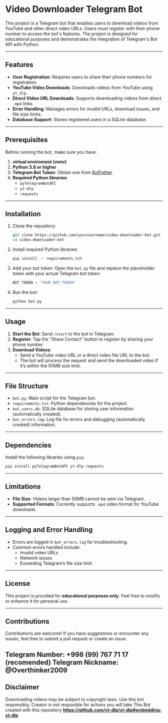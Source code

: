 
# Video Downloader Telegram Bot

This project is a Telegram bot that enables users to download videos from YouTube and other direct video URLs. Users must register with their phone number to access the bot's features. The project is designed for educational purposes and demonstrates the integration of Telegram's Bot API with Python.

---

## Features

- **User Registration**: Requires users to share their phone numbers for registration.
- **YouTube Video Downloads**: Downloads videos from YouTube using `yt_dlp`.
- **Direct Video URL Downloads**: Supports downloading videos from direct `.mp4` links.
- **Error Handling**: Manages errors for invalid URLs, download issues, and file size limits.
- **Database Support**: Stores registered users in a SQLite database.

---

## Prerequisites

Before running the bot, make sure you have:
1. **virtual enviroment (venv)** 
1. **Python 3.8 or higher**
2. **Telegram Bot Token**: Obtain one from [BotFather](https://core.telegram.org/bots#botfather).
3. **Required Python libraries**:
   - `pyTelegramBotAPI`
   - `yt-dlp`
   - `requests`

---

## Installation

1. Clone the repository:
   ```bash
   git clone https://github.com/yourusername/video-downloader-bot.git
   cd video-downloader-bot
   ```

2. Install required Python libraries:
   ```bash
   pip install -r requirements.txt
   ```

3. Add your bot token:
   Open the `bot.py` file and replace the placeholder token with your actual Telegram bot token:
   ```python
   BOT_TOKEN = "YOUR_BOT_TOKEN"
   ```

4. Run the bot:
   ```bash
   python bot.py
   ```

---

## Usage

1. **Start the Bot**: Send `/start` to the bot in Telegram.
2. **Register**: Tap the "Share Contact" button to register by sharing your phone number.
3. **Download Videos**:
   - Send a YouTube video URL or a direct video file URL to the bot.
   - The bot will process the request and send the downloaded video if it’s within the 50MB size limit.

---

## File Structure

- `bot.py`: Main script for the Telegram bot.
- `requirements.txt`: Python dependencies for the project.
- `bot_users.db`: SQLite database for storing user information (automatically created).
- `bot_errors.log`: Log file for errors and debugging (automatically created) information.

---

## Dependencies

Install the following libraries using `pip`:
```bash
pip install pyTelegramBotAPI yt-dlp requests
```

---

## Limitations

- **File Size**: Videos larger than 50MB cannot be sent via Telegram.
- **Supported Formats**: Currently supports `.mp4` video format for YouTube downloads.

---

## Logging and Error Handling

- Errors are logged in `bot_errors.log` for troubleshooting.
- Common errors handled include:
  - Invalid video URLs
  - Network issues
  - Exceeding Telegram’s file size limit

---

## License

This project is provided for **educational purposes only**. Feel free to modify or enhance it for personal use.

---

## Contributions

Contributions are welcome! If you have suggestions or encounter any issues, feel free to submit a pull request or create an issue.

Telegram Number: +998 (99) 767 71 17 (recomended)
Telegram Nickname: @Overthinker2009 
---

## Disclaimer

Downloading videos may be subject to copyright laws. Use this bot responsibly. Creator is not responible for actions you will take
This Bot created with this repository **https://github.com/yt-dlp/yt-dlp#embedding-yt-dlp**